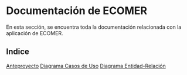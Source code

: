 # Documentación de ECOMER

En esta sección, se encuentra toda la documentación relacionada con la aplicación de ECOMER.

## Indice


[Anteproyecto](anteproyecto.md)
[Diagrama Casos de Uso](diagrama-casos-uso.md)
[Diagrama Entidad-Relación](diagrama-entidad-relacion.md)
